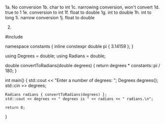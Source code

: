1a. No conversion
1b. char to int 
1c. narrowing conversion, won't convert 
1d. true to 1 
1e. conversion to int 
1f. float to double 
1g. int to double 
1h. int to long
1i. narrow conversion
1j. float to double 


2.
#include <iostream>

namespace constants
{
    inline constexpr double pi { 3.14159 };
}

using Degrees = double;
using Radians = double;

double convertToRadians(double degrees)
{
    return degrees * constants::pi / 180;
}

int main()
{
    std::cout << "Enter a number of degrees: ";
    Degrees degrees{};
    std::cin >> degrees;

    Radians radians { convertToRadians(degrees) };
    std::cout << degrees << " degrees is " << radians << " radians.\n";

    return 0;
}